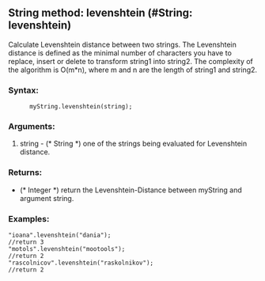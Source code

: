 String method: levenshtein (#String: levenshtein)
-------------------------------------------------

Calculate Levenshtein distance between two strings. The Levenshtein distance is defined as the 
minimal number of characters you have to replace, insert or delete to transform string1 into string2.
The complexity of the algorithm is O(m*n), where m and n are the length of string1 and string2.


### Syntax: 

          myString.levenshtein(string);

### Arguments: 

1. string  - (* String *) one of the strings being evaluated for Levenshtein distance.

### Returns: 

* (* Integer *) return the Levenshtein-Distance between myString and argument string.


### Examples:

    "ioana".levenshtein("dania");
    //return 3
    "motols".levenshtein("mootools");
    //return 2
    "rascolnicov".levenshtein("raskolnikov");
    //return 2